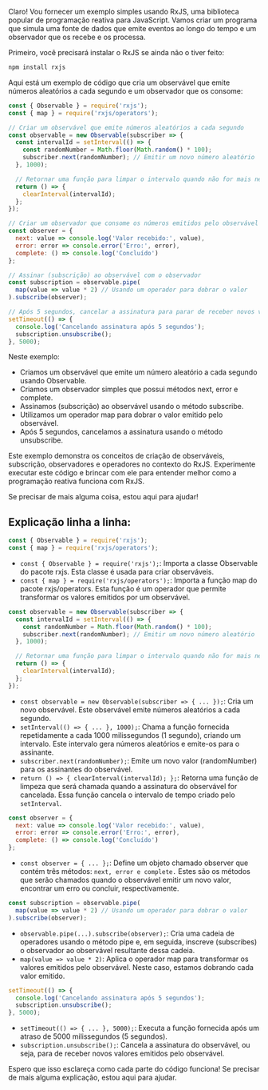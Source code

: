 Claro! Vou fornecer um exemplo simples usando RxJS, uma biblioteca popular de programação reativa para JavaScript. Vamos criar um programa que simula uma fonte de dados que emite eventos ao longo do tempo e um observador que os recebe e os processa.

Primeiro, você precisará instalar o RxJS se ainda não o tiver feito:

```bash
npm install rxjs
```

Aqui está um exemplo de código que cria um observável que emite números aleatórios a cada segundo e um observador que os consome:

```javascript
const { Observable } = require('rxjs');
const { map } = require('rxjs/operators');

// Criar um observável que emite números aleatórios a cada segundo
const observable = new Observable(subscriber => {
  const intervalId = setInterval(() => {
    const randomNumber = Math.floor(Math.random() * 100);
    subscriber.next(randomNumber); // Emitir um novo número aleatório
  }, 1000);

  // Retornar uma função para limpar o intervalo quando não for mais necessário
  return () => {
    clearInterval(intervalId);
  };
});

// Criar um observador que consome os números emitidos pelo observável
const observer = {
  next: value => console.log('Valor recebido:', value),
  error: error => console.error('Erro:', error),
  complete: () => console.log('Concluído')
};

// Assinar (subscrição) ao observável com o observador
const subscription = observable.pipe(
  map(value => value * 2) // Usando um operador para dobrar o valor
).subscribe(observer);

// Após 5 segundos, cancelar a assinatura para parar de receber novos valores
setTimeout(() => {
  console.log('Cancelando assinatura após 5 segundos');
  subscription.unsubscribe();
}, 5000);
```
Neste exemplo:

- Criamos um observável que emite um número aleatório a cada segundo usando Observable.
- Criamos um observador simples que possui métodos next, error e complete.
- Assinamos (subscrição) ao observável usando o método subscribe.
- Utilizamos um operador map para dobrar o valor emitido pelo observável.
- Após 5 segundos, cancelamos a assinatura usando o método unsubscribe.

Este exemplo demonstra os conceitos de criação de observáveis, subscrição, observadores e operadores no contexto do RxJS. Experimente executar este código e brincar com ele para entender melhor como a programação reativa funciona com RxJS.

Se precisar de mais alguma coisa, estou aqui para ajudar!



## Explicação linha a linha:

```javascript
const { Observable } = require('rxjs');
const { map } = require('rxjs/operators');
```
- `const { Observable } = require('rxjs');`: Importa a classe Observable do pacote rxjs. Esta classe é usada para criar observáveis.
- `const { map } = require('rxjs/operators');`: Importa a função map do pacote rxjs/operators. Esta função é um operador que permite transformar os valores emitidos por um observável.

```javascript
const observable = new Observable(subscriber => {
  const intervalId = setInterval(() => {
    const randomNumber = Math.floor(Math.random() * 100);
    subscriber.next(randomNumber); // Emitir um novo número aleatório
  }, 1000);

  // Retornar uma função para limpar o intervalo quando não for mais necessário
  return () => {
    clearInterval(intervalId);
  };
});
```
- `const observable = new Observable(subscriber => { ... });`: Cria um novo observável. Este observável emite números aleatórios a cada segundo.
- `setInterval(() => { ... }, 1000);`: Chama a função fornecida repetidamente a cada 1000 milissegundos (1 segundo), criando um intervalo. Este intervalo gera números aleatórios e emite-os para o assinante.
- `subscriber.next(randomNumber);`: Emite um novo valor (randomNumber) para os assinantes do observável.
- `return () => { clearInterval(intervalId); };`: Retorna uma função de limpeza que será chamada quando a assinatura do observável for cancelada. Essa função cancela o intervalo de tempo criado pelo `setInterval`.

```javascript
const observer = {
  next: value => console.log('Valor recebido:', value),
  error: error => console.error('Erro:', error),
  complete: () => console.log('Concluído')
};
```
- `const observer = { ... };`: Define um objeto chamado observer que contém três métodos: `next, error e complete.` Estes são os métodos que serão chamados quando o observável emitir um novo valor, encontrar um erro ou concluir, respectivamente.

```javascript
const subscription = observable.pipe(
  map(value => value * 2) // Usando um operador para dobrar o valor
).subscribe(observer);
```
- `observable.pipe(...).subscribe(observer);`: Cria uma cadeia de operadores usando o método pipe e, em seguida, inscreve (subscribes) o observador ao observável resultante dessa cadeia.
- `map(value => value * 2)`: Aplica o operador map para transformar os valores emitidos pelo observável. Neste caso, estamos dobrando cada valor emitido.

```javascript
setTimeout(() => {
  console.log('Cancelando assinatura após 5 segundos');
  subscription.unsubscribe();
}, 5000);
```

- `setTimeout(() => { ... }, 5000);`: Executa a função fornecida após um atraso de 5000 milissegundos (5 segundos).
- `subscription.unsubscribe();`: Cancela a assinatura do observável, ou seja, para de receber novos valores emitidos pelo observável.

Espero que isso esclareça como cada parte do código funciona! Se precisar de mais alguma explicação, estou aqui para ajudar.





